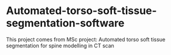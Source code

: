 # Automated-torso-soft-tissue-segmentation-software
This project comes from MSc project: Automated torso soft tissue segmentation for spine modelling in CT scan
